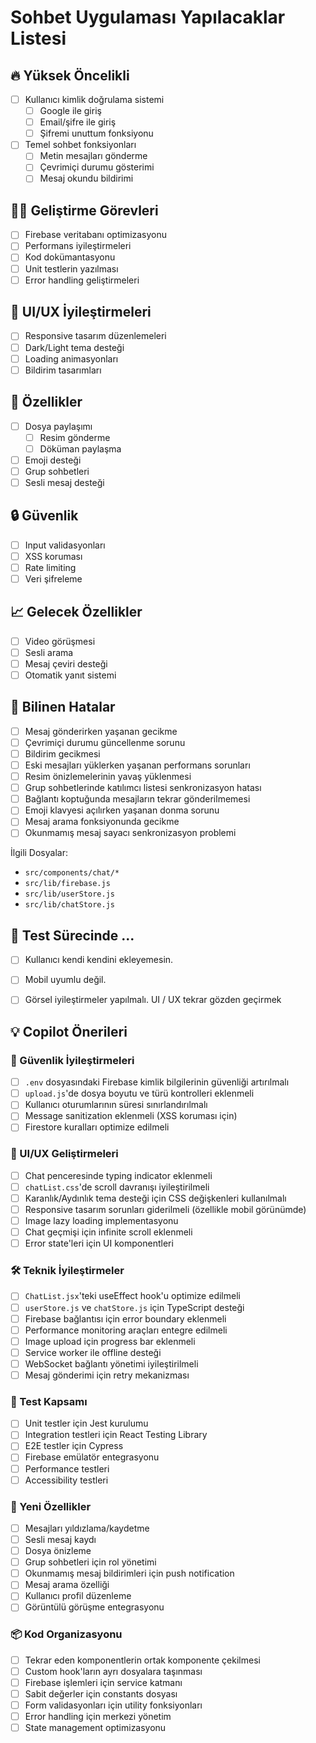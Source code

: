 # Sohbet Uygulaması Yapılacaklar Listesi

## 🔥 Yüksek Öncelikli

- [ ] Kullanıcı kimlik doğrulama sistemi
  - [ ] Google ile giriş
  - [ ] Email/şifre ile giriş
  - [ ] Şifremi unuttum fonksiyonu
- [ ] Temel sohbet fonksiyonları
  - [ ] Metin mesajları gönderme
  - [ ] Çevrimiçi durumu gösterimi
  - [ ] Mesaj okundu bildirimi

## 👨‍💻 Geliştirme Görevleri

- [ ] Firebase veritabanı optimizasyonu
- [ ] Performans iyileştirmeleri
- [ ] Kod dokümantasyonu
- [ ] Unit testlerin yazılması
- [ ] Error handling geliştirmeleri

## 🎨 UI/UX İyileştirmeleri

- [ ] Responsive tasarım düzenlemeleri
- [ ] Dark/Light tema desteği
- [ ] Loading animasyonları
- [ ] Bildirim tasarımları

## 📱 Özellikler

- [ ] Dosya paylaşımı
  - [ ] Resim gönderme
  - [ ] Döküman paylaşma
- [ ] Emoji desteği
- [ ] Grup sohbetleri
- [ ] Sesli mesaj desteği

## 🔒 Güvenlik

- [ ] Input validasyonları
- [ ] XSS koruması
- [ ] Rate limiting
- [ ] Veri şifreleme

## 📈 Gelecek Özellikler

- [ ] Video görüşmesi
- [ ] Sesli arama
- [ ] Mesaj çeviri desteği
- [ ] Otomatik yanıt sistemi

## 🐛 Bilinen Hatalar

- [ ] Mesaj gönderirken yaşanan gecikme
- [ ] Çevrimiçi durumu güncellenme sorunu
- [ ] Bildirim gecikmesi
- [ ] Eski mesajları yüklerken yaşanan performans sorunları
- [ ] Resim önizlemelerinin yavaş yüklenmesi
- [ ] Grup sohbetlerinde katılımcı listesi senkronizasyon hatası
- [ ] Bağlantı koptuğunda mesajların tekrar gönderilmemesi
- [ ] Emoji klavyesi açılırken yaşanan donma sorunu
- [ ] Mesaj arama fonksiyonunda gecikme
- [ ] Okunmamış mesaj sayacı senkronizasyon problemi

İlgili Dosyalar:

- `src/components/chat/*`
- `src/lib/firebase.js`
- `src/lib/userStore.js`
- `src/lib/chatStore.js`

## 🧪 Test Sürecinde ...

- [ ] Kullanıcı kendi kendini ekleyemesin.
- [ ] Mobil uyumlu değil.
- [ ] Görsel iyileştirmeler yapılmalı. UI  / UX tekrar gözden geçirmek



## 💡 Copilot Önerileri

### 🔐 Güvenlik İyileştirmeleri

- [ ] `.env` dosyasındaki Firebase kimlik bilgilerinin güvenliği artırılmalı
- [ ] `upload.js`'de dosya boyutu ve türü kontrolleri eklenmeli
- [ ] Kullanıcı oturumlarının süresi sınırlandırılmalı
- [ ] Message sanitization eklenmeli (XSS koruması için)
- [ ] Firestore kuralları optimize edilmeli

### 🎨 UI/UX Geliştirmeleri

- [ ] Chat penceresinde typing indicator eklenmeli
- [ ] `chatList.css`'de scroll davranışı iyileştirilmeli
- [ ] Karanlık/Aydınlık tema desteği için CSS değişkenleri kullanılmalı
- [ ] Responsive tasarım sorunları giderilmeli (özellikle mobil görünümde)
- [ ] Image lazy loading implementasyonu
- [ ] Chat geçmişi için infinite scroll eklenmeli
- [ ] Error state'leri için UI komponentleri

### 🛠 Teknik İyileştirmeler

- [ ] `ChatList.jsx`'teki useEffect hook'u optimize edilmeli
- [ ] `userStore.js` ve `chatStore.js` için TypeScript desteği
- [ ] Firebase bağlantısı için error boundary eklenmeli
- [ ] Performance monitoring araçları entegre edilmeli
- [ ] Image upload için progress bar eklenmeli
- [ ] Service worker ile offline desteği
- [ ] WebSocket bağlantı yönetimi iyileştirilmeli
- [ ] Mesaj gönderimi için retry mekanizması

### 🧪 Test Kapsamı

- [ ] Unit testler için Jest kurulumu
- [ ] Integration testleri için React Testing Library
- [ ] E2E testler için Cypress
- [ ] Firebase emülatör entegrasyonu
- [ ] Performance testleri
- [ ] Accessibility testleri

### 📱 Yeni Özellikler

- [ ] Mesajları yıldızlama/kaydetme
- [ ] Sesli mesaj kaydı
- [ ] Dosya önizleme
- [ ] Grup sohbetleri için rol yönetimi
- [ ] Okunmamış mesaj bildirimleri için push notification
- [ ] Mesaj arama özelliği
- [ ] Kullanıcı profil düzenleme
- [ ] Görüntülü görüşme entegrasyonu

### 📦 Kod Organizasyonu

- [ ] Tekrar eden komponentlerin ortak komponente çekilmesi
- [ ] Custom hook'ların ayrı dosyalara taşınması
- [ ] Firebase işlemleri için service katmanı
- [ ] Sabit değerler için constants dosyası
- [ ] Form validasyonları için utility fonksiyonları
- [ ] Error handling için merkezi yönetim
- [ ] State management optimizasyonu
